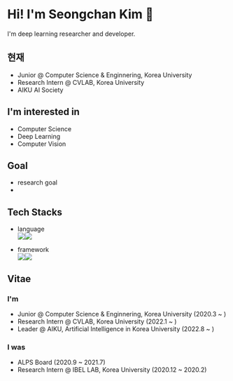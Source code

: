 # Hi! I'm Seongchan Kim 👋

I'm deep learning researcher and developer.

## 현재
- Junior @ Computer Science & Enginnering, Korea University
- Research Intern @ CVLAB, Korea University
- AIKU AI Society

## I'm interested in
- Computer Science
- Deep Learning
- Computer Vision

## Goal
- research goal
- 

## Tech Stacks
- language
<br><img src="https://img.shields.io/badge/python-3776AB?style=flat&logo=python&logoColor=white"/><img src="https://img.shields.io/badge/C++-00599C?style=flat&logo=cplusplus&logoColor=white"/>

- framework
<br><img src="https://img.shields.io/badge/pytorch-EE4C2C?style=flat&logo=pytorch&logoColor=white"/><img src="https://img.shields.io/badge/pytorch lightning-792EE5?style=flat&logo=pytorch lightning&logoColor=white"/>

## Vitae
### I'm
- Junior @ Computer Science & Enginnering, Korea University (2020.3 ~ )
- Research Intern @ CVLAB, Korea University (2022.1 ~ )
- Leader @ AIKU, Artificial Intelligence in Korea University (2022.8 ~ )
### I was
- ALPS Board (2020.9 ~ 2021.7)
- Research Intern @ IBEL LAB, Korea University (2020.12 ~ 2020.2)